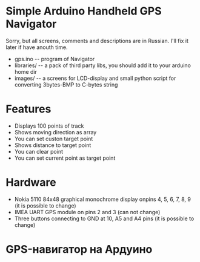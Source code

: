 # Simple Arduino Handheld GPS Navigator

Sorry, but all screens, comments and descriptions are in Russian. 
I'll fix it later if have anouth time.

- gps.ino -- program of Navigator
- libraries/ -- a pack of third party libs, you should add it to your arduino home dir
- images/ -- a screens for LCD-display and small python script for converting 3bytes-BMP to C-bytes string

# Features

- Displays 100 points of track
- Shows moving direction as array
- You can set custon target point
- Shows distance to target point
- You can clear point 
- You can set current point as target point

# Hardware

- Nokia 5110 84x48 graphical monochrome display onpins 4, 5, 6, 7, 8, 9 (it is possible to change)
- IMEA UART GPS module on pins 2 and 3 (can not change)
- Three buttons connecting to GND at 10, A5 and A4 pins (it is possible to change)

# GPS-навигатор на Ардуино
